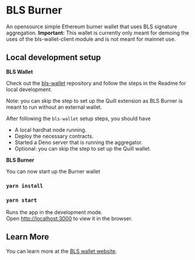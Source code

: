 # BLS Burner

An opensource simple Ethereum burner wallet that uses BLS signature aggregation.
**Important:** This wallet is currently only meant for demoing the uses of the bls-wallet-client module
and is not meant for mainnet use.

## Local development setup

**BLS Wallet**

Check out the [bls-wallet](https://github.com/web3well/bls-wallet) repository and follow
the steps in the Readme for local development. 

Note: you can skip the step to set up the Quill extension as BLS Burner is meant to run without
an external wallet.

After following the `bls-wallet` setup steps, you should have
- A local hardhat node running.
- Deploy the necessary contracts.
- Started a Deno server that is running the aggregator.
- Optional: you can skip the step to set up the Quill wallet.

**BLS Burner**

You can now start up the Burner wallet

### `yarn install`
### `yarn start`

Runs the app in the development mode.\
Open [http://localhost:3000](http://localhost:3000) to view it in the browser.

## Learn More

You can learn more at the [BLS wallet website](https://blswallet.org/).
